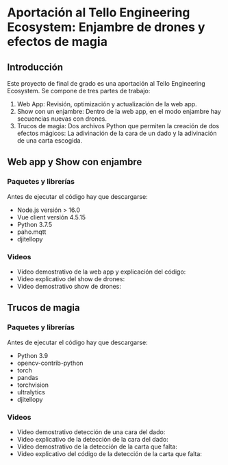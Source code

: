 # Aportación al Tello Engineering Ecosystem: Enjambre de drones y efectos de magia
## Introducción
Este proyecto de final de grado es una aportación al Tello Engineering Ecosystem. Se compone de tres partes de trabajo:
1. Web App: Revisión, optimización y actualización de la web app.
2. Show con un enjambre: Dentro de la web app, en el modo enjambre hay secuencias nuevas con drones.
3. Trucos de magia: Dos archivos Python que permiten la creación de dos efectos mágicos: La adivinación de la cara de un dado y la adivinación de una carta escogida.
          
## Web app y Show con enjambre
### Paquetes y librerías 
Antes de ejecutar el código hay que descargarse:
- Node.js versión > 16.0
- Vue client versión 4.5.15
- Python 3.7.5
- paho.mqtt
- djitellopy
### Videos
- Vídeo demostrativo de la web app y explicación del código:
- Video explicativo del show de drones:
- Video demostrativo show de drones:
## Trucos de magia
### Paquetes y librerías 
Antes de ejecutar el código hay que descargarse:
- Python 3.9
- opencv-contrib-python
- torch
- pandas
- torchvision
- ultralytics
- djitellopy
### Videos
- Video demostrativo detección de una cara del dado:
- Video explicativo de la detección de la cara del dado:
- Video demostrativo de la detección de la carta que falta:
- Video explicativo del código de la detección de la carta que falta:
